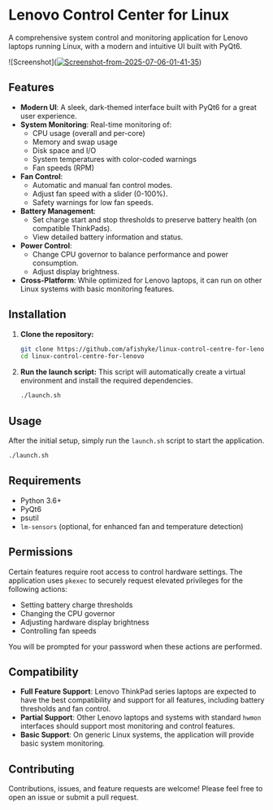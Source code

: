 # Lenovo Control Center for Linux

A comprehensive system control and monitoring application for Lenovo laptops running Linux, with a modern and intuitive UI built with PyQt6.

![Screenshot](<a href="https://ibb.co/23p0sy85"><img src="https://i.ibb.co/3mP5M7fk/Screenshot-from-2025-07-06-01-41-35.png" alt="Screenshot-from-2025-07-06-01-41-35" border="0"></a>)  <!-- Replace with a real screenshot -->

## Features

- **Modern UI**: A sleek, dark-themed interface built with PyQt6 for a great user experience.
- **System Monitoring**: Real-time monitoring of:
    - CPU usage (overall and per-core)
    - Memory and swap usage
    - Disk space and I/O
    - System temperatures with color-coded warnings
    - Fan speeds (RPM)
- **Fan Control**:
    - Automatic and manual fan control modes.
    - Adjust fan speed with a slider (0-100%).
    - Safety warnings for low fan speeds.
- **Battery Management**:
    - Set charge start and stop thresholds to preserve battery health (on compatible ThinkPads).
    - View detailed battery information and status.
- **Power Control**:
    - Change CPU governor to balance performance and power consumption.
    - Adjust display brightness.
- **Cross-Platform**: While optimized for Lenovo laptops, it can run on other Linux systems with basic monitoring features.

## Installation

1.  **Clone the repository:**
    ```bash
    git clone https://github.com/afishyke/linux-control-centre-for-lenovo.git
    cd linux-control-centre-for-lenovo
    ```

2.  **Run the launch script:**
    This script will automatically create a virtual environment and install the required dependencies.
    ```bash
    ./launch.sh
    ```

## Usage

After the initial setup, simply run the `launch.sh` script to start the application.

```bash
./launch.sh
```

## Requirements

- Python 3.6+
- PyQt6
- psutil
- `lm-sensors` (optional, for enhanced fan and temperature detection)

## Permissions

Certain features require root access to control hardware settings. The application uses `pkexec` to securely request elevated privileges for the following actions:

- Setting battery charge thresholds
- Changing the CPU governor
- Adjusting hardware display brightness
- Controlling fan speeds

You will be prompted for your password when these actions are performed.

## Compatibility

- **Full Feature Support**: Lenovo ThinkPad series laptops are expected to have the best compatibility and support for all features, including battery thresholds and fan control.
- **Partial Support**: Other Lenovo laptops and systems with standard `hwmon` interfaces should support most monitoring and control features.
- **Basic Support**: On generic Linux systems, the application will provide basic system monitoring.

## Contributing

Contributions, issues, and feature requests are welcome! Please feel free to open an issue or submit a pull request.
